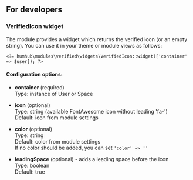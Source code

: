 ## For developers
### VerifiedIcon widget
The module provides a widget which returns the verified icon (or an empty string).
You can use it in your theme or module views as follows:

`<?= humhub\modules\verified\widgets\VerifiedIcon::widget(['container' => $user]); ?>`

#### Configuration options:

- **container** (required)  
Type: instance of User or Space  

- **icon** (optional)  
Type: string (available FontAwesome icon without leading 'fa-')  
Default: icon from module settings

- **color** (optional)  
Type: string  
Default: color from module settings  
If no color should be added, you can set `'color' => ''`

- **leadingSpace** (optional) - adds a leading space before the icon  
Type: boolean  
Default: true
